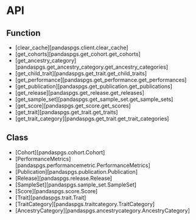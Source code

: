 # API
## Function
- [clear_cache][pandaspgs.client.clear_cache]
- [get_cohorts][pandaspgs.get_cohort.get_cohorts]
- [get_ancestry_category][pandaspgs.get_ancestry_category.get_ancestry_categories]
- [get_child_trait][pandaspgs.get_trait.get_child_traits]
- [get_performance][pandaspgs.get_performance.get_performances]
- [get_publication][pandaspgs.get_publication.get_publications]
- [get_release][pandaspgs.get_release.get_releases]
- [get_sample_set][pandaspgs.get_sample_set.get_sample_sets]
- [get_score][pandaspgs.get_score.get_scores]
- [get_trait][pandaspgs.get_trait.get_traits]
- [get_trait_category][pandaspgs.get_trait.get_trait_categories]
## Class
- [Cohort][pandaspgs.cohort.Cohort]
- [PerformanceMetrics][pandaspgs.performancemetric.PerformanceMetrics]
- [Publication][pandaspgs.publication.Publication]
- [Release][pandaspgs.release.Release]
- [SampleSet][pandaspgs.sample_set.SampleSet]
- [Score][pandaspgs.score.Score]
- [Trait][pandaspgs.trait.Trait]
- [TraitCategory][pandaspgs.traitcategory.TraitCategory]
- [AncestryCategory][pandaspgs.ancestrycategory.AncestryCategory]